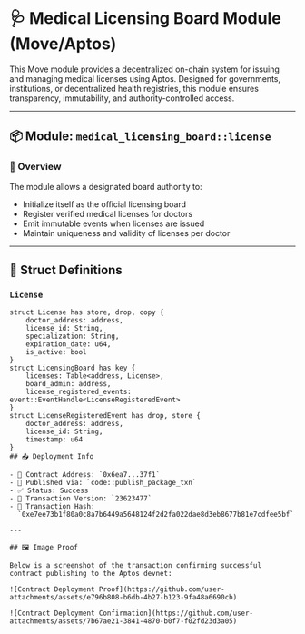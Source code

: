 # 🩺 Medical Licensing Board Module (Move/Aptos)

This Move module provides a decentralized on-chain system for issuing and managing medical licenses using Aptos. Designed for governments, institutions, or decentralized health registries, this module ensures transparency, immutability, and authority-controlled access.

---

## 📦 Module: `medical_licensing_board::license`

### 📌 Overview

The module allows a designated board authority to:

- Initialize itself as the official licensing board  
- Register verified medical licenses for doctors  
- Emit immutable events when licenses are issued  
- Maintain uniqueness and validity of licenses per doctor  

---

## 🧱 Struct Definitions

### `License`

```move
struct License has store, drop, copy {
    doctor_address: address,
    license_id: String,
    specialization: String,
    expiration_date: u64,
    is_active: bool
}
struct LicensingBoard has key {
    licenses: Table<address, License>,
    board_admin: address,
    license_registered_events: event::EventHandle<LicenseRegisteredEvent>
}
struct LicenseRegisteredEvent has drop, store {
    doctor_address: address,
    license_id: String,
    timestamp: u64
}
## 📤 Deployment Info

- 📜 Contract Address: `0x6ea7...37f1`  
- 🔁 Published via: `code::publish_package_txn`  
- ✅ Status: Success  
- 🔗 Transaction Version: `23623477`  
- 🧾 Transaction Hash:  
  `0xe7ee73b1f80a0c8a7b6449a5648124f2d2fa022dae8d3eb8677b81e7cdfee5bf`

---

## 🖼 Image Proof

Below is a screenshot of the transaction confirming successful contract publishing to the Aptos devnet:

![Contract Deployment Proof](https://github.com/user-attachments/assets/e796b808-b6db-4b27-b123-9fa48a6690cb)

![Contract Deployment Confirmation](https://github.com/user-attachments/assets/7b67ae21-3841-4870-b0f7-f02fd23d3a05)


